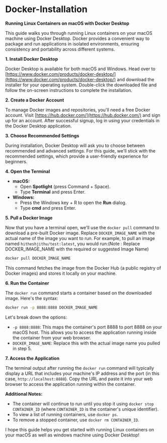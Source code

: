 # Docker-Installation

**Running Linux Containers on macOS with Docker Desktop**

This guide walks you through running Linux containers on your macOS machine using Docker Desktop. Docker provides a convenient way to package and run applications in isolated environments, ensuring consistency and portability across different systems.

**1. Install Docker Desktop**

Docker Desktop is available for both macOS and Windows. Head over to [https://www.docker.com/products/docker-desktop/](https://www.docker.com/products/docker-desktop/) and download the installer for your operating system. Double-click the downloaded file and follow the on-screen instructions to complete the installation.

**2. Create a Docker Account**

To manage Docker images and repositories, you'll need a free Docker account. Visit [https://hub.docker.com/](https://hub.docker.com/) and sign up for an account. After successful signup, log in using your credentials in the Docker Desktop application.

**3. Choose Recommended Settings**

During installation, Docker Desktop will ask you to choose between recommended and advanced settings. For this guide, we'll stick with the recommended settings, which provide a user-friendly experience for beginners.

**4. Open the Terminal**

- **macOS:**
  - Open **Spotlight** (press Command + Space).
  - Type **Terminal** and press Enter.
- **Windows:**
  - Press the Windows key + R to open the **Run** dialog.
  - Type **cmd** and press Enter.

**5. Pull a Docker Image**

Now that you have a terminal open, we'll use the `docker pull` command to download a pre-built Docker image. Replace `DOCKER_IMAGE_NAME` with the actual name of the image you want to run. For example, to pull an image named `hitheshjithu/test:latest`, you would run:(Note : Replace DOCKER_IMAGE_NAME with the required or suggested Image Name)

```bash
docker pull DOCKER_IMAGE_NAME
```

This command fetches the image from the Docker Hub (a public registry of Docker images) and stores it locally on your machine.

**6. Run the Container**

The `docker run` command starts a container based on the downloaded image. Here's the syntax:

```bash
docker run -p 8888:8888 DOCKER_IMAGE_NAME
```

Let's break down the options:

- `-p 8888:8888`: This maps the container's port 8888 to port 8888 on your macOS host. This allows you to access the application running inside the container from your web browser.
- `DOCKER_IMAGE_NAME`: Replace this with the actual image name you pulled in step 5.

**7. Access the Application**

The terminal output after running the `docker run` command will typically display a URL that includes your machine's IP address and the port (in this case, `http://localhost:8888`). Copy the URL and paste it into your web browser to access the application running within the container.

**Additional Notes:**

- The container will continue to run until you stop it using `docker stop CONTAINER_ID` (where `CONTAINER_ID` is the container's unique identifier).
- To view a list of running containers, use `docker ps`.
- To remove a stopped container, use `docker rm CONTAINER_ID`.

I hope this guide helps you get started with running Linux containers on your macOS as well as windows machine using Docker Desktop!
